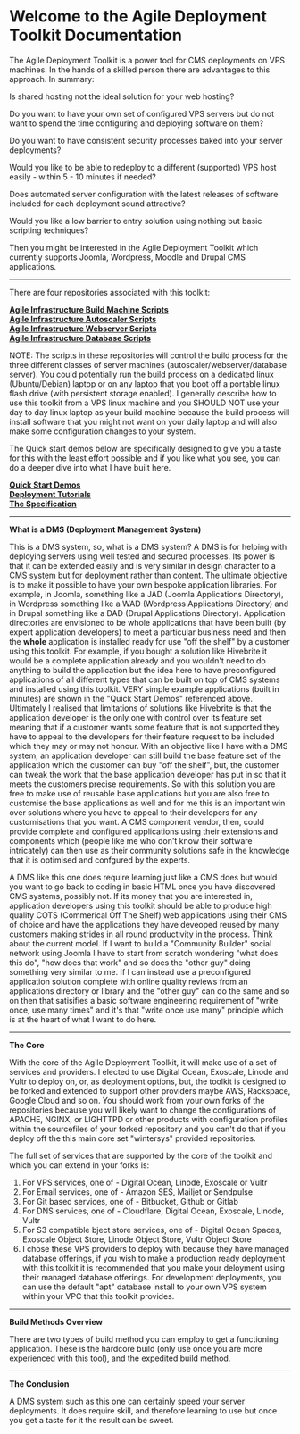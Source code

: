 # Welcome to the Agile Deployment Toolkit Documentation

The Agile Deployment Toolkit is a power tool for CMS deployments on VPS machines. In the hands of a skilled person there are advantages to this approach. In summary:

Is shared hosting not the ideal solution for your web hosting?

Do you want to have your own set of configured VPS servers but do not want to spend the time configuring and deploying software on them?

Do you want to have consistent security processes baked into your server deployments?

Would you like to be able to redeploy to a different (supported) VPS host easily - within 5 - 10 minutes if needed?

Does automated server configuration with the latest releases of software included for each deployment sound attractive?

Would you like a low barrier to entry solution using nothing but basic scripting techniques?

Then you might be interested in the Agile Deployment Toolkit which currently supports Joomla, Wordpress, Moodle and Drupal CMS applications.

------------

There are four repositories associated with this toolkit: 

**[Agile Infrastructure Build Machine Scripts](https://github.com/wintersys-projects/adt-build-machine-scripts)**   
**[Agile Infrastructure Autoscaler Scripts](https://github.com/wintersys-projects/adt-autoscaler-scripts)**   
**[Agile Infrastructure Webserver Scripts](https://github.com/wintersys-projects/adt-webserver-scripts)**  
**[Agile Infrastructure Database Scripts](https://github.com/wintersys-projects/adt-database-scripts)**  

NOTE: The scripts in these repositories will control the build process for the three different classes of server machines (autoscaler/webserver/database server). You could potentially run the build process on a dedicated linux (Ubuntu/Debian) laptop or on any laptop that you boot off a portable linux flash drive (with persistent storage enabled). I generally describe how to use this toolkit from a VPS linux machine and you SHOULD NOT use your day to day linux laptop as your build machine because the build process will install software that you might not want on your daily laptop and will also make some configuration changes to your system.

The Quick start demos below are specifically designed to give you a taste for this with the least effort possible and if you like what you see, you can do a deeper dive into what I have built here. 

**[Quick Start Demos](<Demos/QuickStartDemos.md>)**  
**[Deployment Tutorials](<Tutorials/TutorialsMenu.md>)**  
**[The Specification](https://github.com/wintersys-projects/adt-build-machine-scripts/blob/main/templatedconfigurations/specification.md)**  


----------------------------------

**What is a DMS (Deployment Management System)**

This is a DMS system, so, what is a DMS system? A DMS is for helping with deploying servers using well tested and secured processes. Its power is that it can be extended easily and is very similar in design character to a CMS system but for deployment rather than content. The ultimate objective is to make it possible to have your own bespoke application libraries. For example, in Joomla, something like a JAD (Joomla Applications Directory), in Wordpress something like a WAD (Wordpress Applications Directory) and in Drupal something like a DAD (Drupal Applications Directory). Application directories are envisioned to be whole applications that have been built (by expert application developers) to meet a particular business need and then the **whole** application is installed  ready for use "off the shelf" by a customer using this toolkit. For example, if you bought a solution like Hivebrite it would be a complete application already and you wouldn't need to do anything to build the application but the idea here to have preconfigured applications of all different types that can be built on top of CMS systems and installed using this toolkit. VERY simple example applications (built in minutes) are shown in the "Quick Start Demos" referenced above. Ultimately I realised that limitations of solutions like Hivebrite is that the application developer is the only one with control over its feature set meaning that if a customer wants some feature that is not supported they have to appeal to the developers for their feature request to be included which they may or may not honour. With an objective like I have with a DMS system, an application developer can still build the base feature set of the application which the customer can buy "off the shelf", but, the customer can tweak the work that the base application developer has put in so that it meets the customers precise requirements. So with this solution you are free to make use of reusable base applications but you are also free to customise the base applications as well and for me this is an important win over solutions where you have to appeal to their developers for any customisations that you want. A CMS component vendor, then, could provide complete and configured applications using their extensions and components which (people like me who don't know their software intricately) can then use as their community solutions safe in the knowledge that it is optimised and confgured by the experts. 

A DMS like this one does require learning just like a CMS does but would you want to go back to coding in basic HTML once you have discovered CMS systems, possibly not. If its money that you are interested in, application developers using this toolkit should be able to produce high quality COTS (Commerical Off The Shelf) web applications using their CMS of choice and have the applications they have deveoped reused by many customers making strides in all round productivity in the process. Think about the current model. If I want to build a "Community Builder" social network using Joomla I have to start from scratch wondering "what does this do", "how does that work" and so does the "other guy" doing something very similar to me. If I can instead use a preconfigured application solution complete with online quality reviews from an applications directory or library and the "other guy" can do the same and so on then that satisifies a basic software engineering requirement of "write once, use many times" and it's that "write once use many" principle which is at the heart of what I want to do here. 

------------------------

**The Core**

With the core of the Agile Deployment Toolkit, it will make use of a set of services and providers. I elected to use Digital Ocean, Exoscale, Linode and Vultr to deploy on, or, as deployment options, but, the toolkit is designed to be forked and extended to support other providers maybe AWS, Rackspace, Google Cloud and so on. You should work from your own forks of the repositories because you will likely want to change the configurations of APACHE, NGINX, or LIGHTTPD or other products with configuration profiles within the sourcefiles of your forked repository and you can't do that if you deploy off the this main core set "wintersys" provided repositories. 

The full set of services that are supported by the core of the toolkit and which you can extend in your forks is:

1. For VPS services, one of - Digital Ocean, Linode, Exoscale or Vultr
2. For Email services, one of - Amazon SES, Mailjet or Sendpulse
3. For Git based services, one of - Bitbucket, Github or Gitlab
4. For DNS services, one of - Cloudflare, Digital Ocean, Exoscale, Linode, Vultr 
5. For S3 compatible bject store services, one of - Digital Ocean Spaces, Exoscale Object Store, Linode Object Store, Vultr Object Store
6. I chose these VPS providers to deploy with because they have managed database offerings, if you wish to make a production ready deployment with this toolkit it is recommended that you make your deloyment using their managed database offerings. For development deployments, you can use the default "apt" database install to your own VPS system within your VPC that this toolkit provides. 

--------------------------------

**Build Methods Overview**

There are two types of build method you can employ to get a functioning application. These is the hardcore build (only use once you are more experienced with this tool), and the expedited build method. 

-------------------------------

**The Conclusion**

A DMS system such as this one can certainly speed your server deployments. It does require skill, and therefore learning to use but once you get a taste for it the result can be sweet.  
